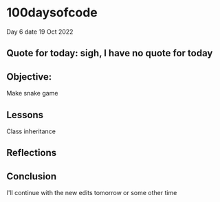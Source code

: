 # 100daysofcode
 Day 6
 date 19 Oct 2022

## Quote for today: sigh, I have no quote for today 
## Objective: 
Make snake game
## Lessons
Class inheritance
## Reflections

## Conclusion 
I'll continue with the new edits tomorrow or some other time
